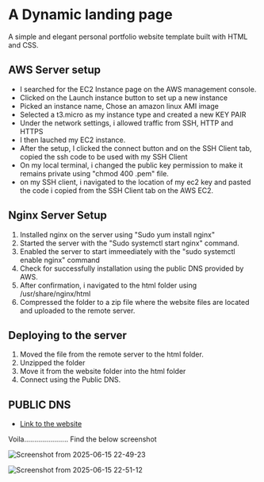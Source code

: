 # A Dynamic landing page

A simple and elegant personal portfolio website template built with HTML and CSS.

## AWS Server setup

- I searched for the EC2 Instance page on the AWS management console.
- Clicked on the Launch instance button to set up a new instance
- Picked an instance name, Chose an amazon linux AMI image
- Selected a t3.micro as my instance type and created a new KEY PAIR
- Under the network settings, i allowed traffic from SSH, HTTP and HTTPS
- I then lauched my EC2 instance.
- After the setup, I clicked the connect button and on the SSH Client tab, copied the ssh code to be used with my SSH Client
- On my local terminal, i changed the public key permission to make it remains private using "chmod 400 .pem"  file.
- on my SSH client, i navigated to the location of my ec2 key  and pasted the code i copied from the SSH Client tab on the AWS EC2.

## Nginx Server Setup

1. Installed nginx on the server using "Sudo yum install nginx"
2. Started the server with the "Sudo systemctl start nginx" command.
3. Enabled the server to start immeediately with the "sudo systemctl enable nginx" command
4. Check for successfully installation using the public DNS provided by AWS.
5. After confirmation, i navigated to the html folder using /usr/share/nginx/html
6. Compressed the folder to a zip file where the website files are located and uploaded to the remote server.

## Deploying to the server

1. Moved the file from the remote server to the html folder.
2. Unzipped the folder 
3. Move it from the website folder into the html folder
4. Connect using the Public DNS.

## PUBLIC DNS
- [Link to the website](http://51.20.2.253)

Voila...................... Find the below screenshot


![Screenshot from 2025-06-15 22-49-23](https://github.com/user-attachments/assets/4ecd3855-1177-4dc9-b18b-767ae6feacf8)


![Screenshot from 2025-06-15 22-51-12](https://github.com/user-attachments/assets/6fb5ea9b-5aec-4943-8462-b6e0ded26590)




